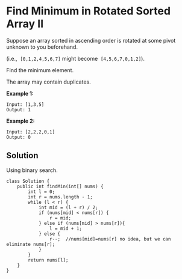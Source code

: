 # Find Minimum in Rotated Sorted Array II

Suppose an array sorted in ascending order is rotated at some pivot unknown to you beforehand.

\(i.e.,  `[0,1,2,4,5,6,7]` might become  `[4,5,6,7,0,1,2]`\).

Find the minimum element.

The array may contain duplicates.

**Example 1:**

```
Input: [1,3,5]
Output: 1
```

**Example 2:**

```
Input: [2,2,2,0,1]
Output: 0
```

## Solution

Using binary search. 

```
class Solution {
    public int findMin(int[] nums) {
        int l = 0;
        int r = nums.length - 1;
        while (l < r) {
            int mid = (l + r) / 2;
            if (nums[mid] < nums[r]) {
                r = mid;
            } else if (nums[mid] > nums[r]){
                l = mid + 1;
            } else {  
                r--;  //nums[mid]=nums[r] no idea, but we can eliminate nums[r];
            }
        }
        return nums[l];
    }
}
```



